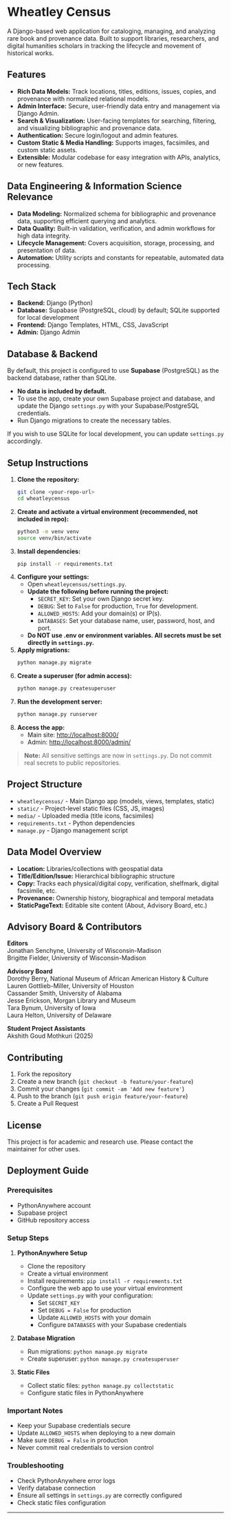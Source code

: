 # Wheatley Census

A Django-based web application for cataloging, managing, and analyzing rare book and provenance data. Built to support libraries, researchers, and digital humanities scholars in tracking the lifecycle and movement of historical works.

## Features

- **Rich Data Models:** Track locations, titles, editions, issues, copies, and provenance with normalized relational models.
- **Admin Interface:** Secure, user-friendly data entry and management via Django Admin.
- **Search & Visualization:** User-facing templates for searching, filtering, and visualizing bibliographic and provenance data.
- **Authentication:** Secure login/logout and admin features.
- **Custom Static & Media Handling:** Supports images, facsimiles, and custom static assets.
- **Extensible:** Modular codebase for easy integration with APIs, analytics, or new features.

## Data Engineering & Information Science Relevance

- **Data Modeling:** Normalized schema for bibliographic and provenance data, supporting efficient querying and analytics.
- **Data Quality:** Built-in validation, verification, and admin workflows for high data integrity.
- **Lifecycle Management:** Covers acquisition, storage, processing, and presentation of data.
- **Automation:** Utility scripts and constants for repeatable, automated data processing.

## Tech Stack

- **Backend:** Django (Python)
- **Database:** Supabase (PostgreSQL, cloud) by default; SQLite supported for local development
- **Frontend:** Django Templates, HTML, CSS, JavaScript
- **Admin:** Django Admin

## Database & Backend

By default, this project is configured to use **Supabase** (PostgreSQL) as the backend database, rather than SQLite.

- **No data is included by default.**
- To use the app, create your own Supabase project and database, and update the Django `settings.py` with your Supabase/PostgreSQL credentials.
- Run Django migrations to create the necessary tables.

If you wish to use SQLite for local development, you can update `settings.py` accordingly.

## Setup Instructions

1. **Clone the repository:**
   ```sh
   git clone <your-repo-url>
   cd wheatleycensus
   ```
2. **Create and activate a virtual environment (recommended, not included in repo):**
   ```sh
   python3 -m venv venv
   source venv/bin/activate
   ```
3. **Install dependencies:**
   ```sh
   pip install -r requirements.txt
   ```
4. **Configure your settings:**
   - Open `wheatleycensus/settings.py`.
   - **Update the following before running the project:**
     - `SECRET_KEY`: Set your own Django secret key.
     - `DEBUG`: Set to `False` for production, `True` for development.
     - `ALLOWED_HOSTS`: Add your domain(s) or IP(s).
     - `DATABASES`: Set your database name, user, password, host, and port.
   - **Do NOT use .env or environment variables. All secrets must be set directly in `settings.py`.**
5. **Apply migrations:**
   ```sh
   python manage.py migrate
   ```
6. **Create a superuser (for admin access):**
   ```sh
   python manage.py createsuperuser
   ```
7. **Run the development server:**
   ```sh
   python manage.py runserver
   ```
8. **Access the app:**
   - Main site: [http://localhost:8000/](http://localhost:8000/)
   - Admin: [http://localhost:8000/admin/](http://localhost:8000/admin/)

> **Note:** All sensitive settings are now in `settings.py`. Do not commit real secrets to public repositories.

## Project Structure

- `wheatleycensus/` - Main Django app (models, views, templates, static)
- `static/` - Project-level static files (CSS, JS, images)
- `media/` - Uploaded media (title icons, facsimiles)
- `requirements.txt` - Python dependencies
- `manage.py` - Django management script

## Data Model Overview

- **Location:** Libraries/collections with geospatial data
- **Title/Edition/Issue:** Hierarchical bibliographic structure
- **Copy:** Tracks each physical/digital copy, verification, shelfmark, digital facsimile, etc.
- **Provenance:** Ownership history, biographical and temporal metadata
- **StaticPageText:** Editable site content (About, Advisory Board, etc.)

## Advisory Board & Contributors

**Editors**  
Jonathan Senchyne, University of Wisconsin-Madison  
Brigitte Fielder, University of Wisconsin-Madison

**Advisory Board**  
Dorothy Berry, National Museum of African American History & Culture  
Lauren Gottlieb-Miller, University of Houston  
Cassander Smith, University of Alabama  
Jesse Erickson, Morgan Library and Museum  
Tara Bynum, University of Iowa  
Laura Helton, University of Delaware

**Student Project Assistants**  
Akshith Goud Mothkuri (2025)

## Contributing

1. Fork the repository
2. Create a new branch (`git checkout -b feature/your-feature`)
3. Commit your changes (`git commit -am 'Add new feature'`)
4. Push to the branch (`git push origin feature/your-feature`)
5. Create a Pull Request

## License

This project is for academic and research use. Please contact the maintainer for other uses.

## Deployment Guide

### Prerequisites

- PythonAnywhere account
- Supabase project
- GitHub repository access

### Setup Steps

1. **PythonAnywhere Setup**

   - Clone the repository
   - Create a virtual environment
   - Install requirements: `pip install -r requirements.txt`
   - Configure the web app to use your virtual environment
   - Update `settings.py` with your configuration:
     - Set `SECRET_KEY`
     - Set `DEBUG = False` for production
     - Update `ALLOWED_HOSTS` with your domain
     - Configure `DATABASES` with your Supabase credentials

2. **Database Migration**

   - Run migrations: `python manage.py migrate`
   - Create superuser: `python manage.py createsuperuser`

3. **Static Files**
   - Collect static files: `python manage.py collectstatic`
   - Configure static files in PythonAnywhere

### Important Notes

- Keep your Supabase credentials secure
- Update `ALLOWED_HOSTS` when deploying to a new domain
- Make sure `DEBUG = False` in production
- Never commit real credentials to version control

### Troubleshooting

- Check PythonAnywhere error logs
- Verify database connection
- Ensure all settings in `settings.py` are correctly configured
- Check static files configuration

---
